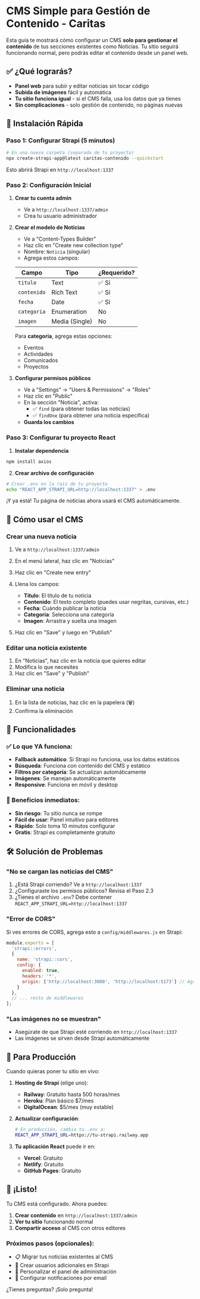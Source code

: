 # CMS Simple para Gestión de Contenido - Caritas

Esta guía te mostrará cómo configurar un CMS **solo para gestionar el contenido** de tus secciones existentes como Noticias. Tu sitio seguirá funcionando normal, pero podrás editar el contenido desde un panel web.

## ✅ ¿Qué lograrás?

- **Panel web** para subir y editar noticias sin tocar código
- **Subida de imágenes** fácil y automática
- **Tu sitio funciona igual** - si el CMS falla, usa los datos que ya tienes
- **Sin complicaciones** - solo gestión de contenido, no páginas nuevas

## 🚀 Instalación Rápida

### Paso 1: Configurar Strapi (5 minutos)

```bash
# En una nueva carpeta (separada de tu proyecto)
npx create-strapi-app@latest caritas-contenido --quickstart
```

Esto abrirá Strapi en `http://localhost:1337`

### Paso 2: Configuración Inicial

1. **Crear tu cuenta admin**
   - Ve a `http://localhost:1337/admin`
   - Crea tu usuario administrador

2. **Crear el modelo de Noticias**
   - Ve a "Content-Types Builder" 
   - Haz clic en "Create new collection type"
   - Nombre: `Noticia` (singular)
   - Agrega estos campos:

   | Campo | Tipo | ¿Requerido? |
   |-------|------|-------------|
   | `titulo` | Text | ✅ Sí |
   | `contenido` | Rich Text | ✅ Sí |
   | `fecha` | Date | ✅ Sí |
   | `categoria` | Enumeration | No |
   | `imagen` | Media (Single) | No |

   Para **categoria**, agrega estas opciones:
   - Eventos
   - Actividades  
   - Comunicados
   - Proyectos

3. **Configurar permisos públicos**
   - Ve a "Settings" → "Users & Permissions" → "Roles"
   - Haz clic en "Public"
   - En la sección "Noticia", activa:
     - ✅ `find` (para obtener todas las noticias)
     - ✅ `findOne` (para obtener una noticia específica)
   - **Guarda los cambios**

### Paso 3: Configurar tu proyecto React

1. **Instalar dependencia**
```bash
npm install axios
```

2. **Crear archivo de configuración**
```bash
# Crear .env en la raíz de tu proyecto
echo "REACT_APP_STRAPI_URL=http://localhost:1337" > .env
```

¡Y ya está! Tu página de noticias ahora usará el CMS automáticamente.

## 📝 Cómo usar el CMS

### Crear una nueva noticia

1. Ve a `http://localhost:1337/admin`
2. En el menú lateral, haz clic en "Noticias"
3. Haz clic en "Create new entry"
4. Llena los campos:
   - **Título**: El título de tu noticia
   - **Contenido**: El texto completo (puedes usar negritas, cursivas, etc.)
   - **Fecha**: Cuándo publicar la noticia
   - **Categoría**: Selecciona una categoría
   - **Imagen**: Arrastra y suelta una imagen

5. Haz clic en "Save" y luego en "Publish"

### Editar una noticia existente

1. En "Noticias", haz clic en la noticia que quieres editar
2. Modifica lo que necesites
3. Haz clic en "Save" y "Publish"

### Eliminar una noticia

1. En la lista de noticias, haz clic en la papelera (🗑️)
2. Confirma la eliminación

## 🔧 Funcionalidades

### ✅ Lo que YA funciona:
- **Fallback automático**: Si Strapi no funciona, usa los datos estáticos
- **Búsqueda**: Funciona con contenido del CMS y estático
- **Filtros por categoría**: Se actualizan automáticamente
- **Imágenes**: Se manejan automáticamente
- **Responsive**: Funciona en móvil y desktop

### 🎯 Beneficios inmediatos:
- **Sin riesgo**: Tu sitio nunca se rompe
- **Fácil de usar**: Panel intuitivo para editores
- **Rápido**: Solo toma 10 minutos configurar
- **Gratis**: Strapi es completamente gratuito

## 🛠️ Solución de Problemas

### "No se cargan las noticias del CMS"
1. ¿Está Strapi corriendo? Ve a `http://localhost:1337`
2. ¿Configuraste los permisos públicos? Revisa el Paso 2.3
3. ¿Tienes el archivo `.env`? Debe contener `REACT_APP_STRAPI_URL=http://localhost:1337`

### "Error de CORS"
Si ves errores de CORS, agrega esto a `config/middlewares.js` en Strapi:

```javascript
module.exports = [
  'strapi::errors',
  {
    name: 'strapi::cors',
    config: {
      enabled: true,
      headers: '*',
      origin: ['http://localhost:3000', 'http://localhost:5173'] // Agrega tu puerto de React
    }
  },
  // ... resto de middlewares
];
```

### "Las imágenes no se muestran"
- Asegúrate de que Strapi esté corriendo en `http://localhost:1337`
- Las imágenes se sirven desde Strapi automáticamente

## 🚀 Para Producción

Cuando quieras poner tu sitio en vivo:

1. **Hosting de Strapi** (elige uno):
   - **Railway**: Gratuito hasta 500 horas/mes
   - **Heroku**: Plan básico $7/mes
   - **DigitalOcean**: $5/mes (muy estable)

2. **Actualizar configuración**:
   ```bash
   # En producción, cambia tu .env a:
   REACT_APP_STRAPI_URL=https://tu-strapi.railway.app
   ```

3. **Tu aplicación React** puede ir en:
   - **Vercel**: Gratuito
   - **Netlify**: Gratuito  
   - **GitHub Pages**: Gratuito

## 🎉 ¡Listo!

Tu CMS está configurado. Ahora puedes:

1. **Crear contenido** en `http://localhost:1337/admin`
2. **Ver tu sitio** funcionando normal
3. **Compartir acceso** al CMS con otros editores

### Próximos pasos (opcionales):

- 📋 Migrar tus noticias existentes al CMS
- 👥 Crear usuarios adicionales en Strapi  
- 🎨 Personalizar el panel de administración
- 📱 Configurar notificaciones por email

¿Tienes preguntas? ¡Solo pregunta!